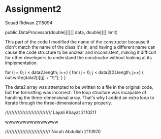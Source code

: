 # Assignment2


Souad Ridwan 2115094:

public DataProcessor(double[][][] data, double[][] limit)

This part of the code I modified the name of the constructor because it didn't match the name of the class it's in, and having a different name can cause the code structure to be unclear and inconsistent, making it difficult for other developers to understand the constructor without looking at its implementation.


for (i = 0; i < data2.length; i++) {
    for (j = 0; j < data2[0].length; j++) {
        out.write(data2[i][j] + "\t");
    }
}

The data2 array was attempted to be written to a file in the original code, but the formatting was incorrect. The loop structure was incapable of handling the three-dimensional array. That's why I added an extra loop to iterate through the three-dimensional array properly.









//////////////////////////////
Layali Khayat 2110211


wwwwwwwwwwwwwww










/////////////////////////////
Norah Abdullah 2110970


